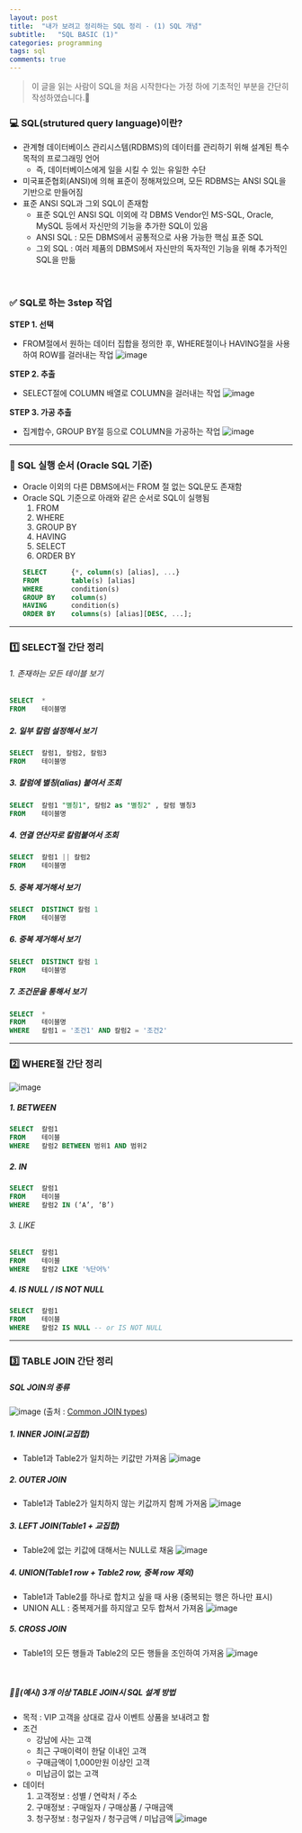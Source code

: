 ```yaml
---
layout: post
title:  "내가 보려고 정리하는 SQL 정리 - (1) SQL 개념"
subtitle:   "SQL BASIC (1)"
categories: programming
tags: sql
comments: true
---
```


> 이 글을 읽는 사람이 SQL을 처음 시작한다는 가정 하에 기초적인 부분을 간단히 작성하였습니다.🧐

### 💻 SQL(strutured query language)이란?
* 관계형 데이터베이스 관리시스템(RDBMS)의 데이터를 관리하기 위해 설계된 특수 목적의 프로그래밍 언어
    * 즉, 데이터베이스에게 일을 시킬 수 있는 유일한 수단 
* 미국표준협회(ANSI)에 의해 표준이 정해져있으며, 모든 RDBMS는 ANSI SQL을 기반으로 만들어짐
* 표준 ANSI SQL과 그외 SQL이 존재함
    * 표준 SQL인 ANSI SQL 이외에 각 DBMS Vendor인 MS-SQL, Oracle, MySQL 등에서 자신만의 기능을 추가한 SQL이 있음
    * ANSI SQL : 모든 DBMS에서 공통적으로 사용 가능한 핵심 표준 SQL
    * 그외 SQL : 여러 제품의 DBMS에서 자신만의 독자적인 기능을 위해 추가적인 SQL을 만듦

<br>

### ✅ SQL로 하는 3step 작업
**STEP 1. 선택**
* FROM절에서 원하는 데이터 집합을 정의한 후, WHERE절이나 HAVING절을 사용하여 ROW를 걸러내는 작업
    ![image](https://user-images.githubusercontent.com/54492747/158095584-92a914c3-6d82-46f7-9992-249d0a511db2.png)

**STEP 2. 추출**
* SELECT절에 COLUMN 배열로 COLUMN을 걸러내는 작업
    ![image](https://user-images.githubusercontent.com/54492747/158095627-e682ad5b-23a0-4d69-b899-67b4408bb7f0.png)

**STEP 3. 가공 추출**
* 집계합수, GROUP BY절 등으로 COLUMN을 가공하는 작업
    ![image](https://user-images.githubusercontent.com/54492747/158095662-a543862e-35fd-4343-9313-f316e6f267cd.png)

---

### 📍 SQL 실행 순서 (Oracle SQL 기준)
* Oracle 이외의 다른 DBMS에서는 FROM 절 없는 SQL문도 존재함
* Oracle SQL 기준으로 아래와 같은 순서로 SQL이 실행됨
    1. FROM
    2. WHERE
    3. GROUP BY
    4. HAVING
    5. SELECT
    6. ORDER BY
    ```sql
    SELECT      {*, column(s) [alias], ...} 
    FROM        table(s) [alias]
    WHERE       condition(s)
    GROUP BY    column(s)
    HAVING      condition(s)
    ORDER BY    columns(s) [alias][DESC, ...];
    ```
    
---

### 1️⃣ SELECT절 간단 정리
###### 1. 존재하는 모든 테이블 보기
```sql
SELECT  *
FROM    테이블명
```
##### 2. 일부 칼럼 설정해서 보기
```sql
SELECT  칼럼1, 칼럼2, 칼럼3
FROM    테이블명
```
##### 3. 칼럼에 별칭(alias) 붙여서 조회
```sql
SELECT  칼럼1 "별칭1", 칼럼2 as "별칭2" , 칼럼 별칭3
FROM    테이블명
```
##### 4. 연결 연산자로 칼럼붙여서 조회
```sql
SELECT  칼럼1 || 칼럼2
FROM    테이블명
```
##### 5. 중복 제거해서 보기
```sql
SELECT  DISTINCT 칼럼 1
FROM    테이블명
```
##### 6. 중복 제거해서 보기
```sql
SELECT  DISTINCT 칼럼 1
FROM    테이블명
```
##### 7. 조건문을 통해서 보기
```sql
SELECT  * 
FROM    테이블명
WHERE   칼럼1 = '조건1' AND 칼럼2 = '조건2'
```

---
    
### 2️⃣ WHERE절 간단 정리
![image](https://user-images.githubusercontent.com/54492747/158094611-89b864f4-e36e-4f28-87b5-1218bcded2b0.png)

##### 1. BETWEEN
```sql
SELECT  칼럼1
FROM    테이블
WHERE   칼럼2 BETWEEN 범위1 AND 범위2
```
##### 2. IN
```sql
SELECT  칼럼1
FROM    테이블
WHERE   칼럼2 IN (‘A’, ‘B’)
```
###### 3. LIKE
```sql
SELECT  칼럼1
FROM    테이블
WHERE   칼럼2 LIKE '%단어%'
```
##### 4. IS NULL / IS NOT NULL
```sql
SELECT  칼럼1
FROM    테이블
WHERE   칼럼2 IS NULL -- or IS NOT NULL
```

---

### 3️⃣ TABLE JOIN 간단 정리

##### SQL JOIN의 종류
![image](https://user-images.githubusercontent.com/54492747/158145901-275f79d5-0e60-491c-beec-02dee9f61585.png)
(출처 : [Common JOIN types](https://towardsdatascience.com/take-your-sql-from-good-to-great-part-3-687d797d1ede))

##### 1. INNER JOIN(교집합)
* Table1과 Table2가 일치하는 키값만 가져옴
    ![image](https://user-images.githubusercontent.com/54492747/158149791-b77f29ba-eac6-43df-9084-0bbdd74b66a8.png)

##### 2. OUTER JOIN
* Table1과 Table2가 일치하지 않는 키값까지 함께 가져옴
    ![image](https://user-images.githubusercontent.com/54492747/158150226-b10327a9-ad68-4ac8-ab3a-772678cef338.png)

##### 3. LEFT JOIN(Table1 + 교집합)
* Table2에 없는 키값에 대해서는 NULL로 채움
    ![image](https://user-images.githubusercontent.com/54492747/158150561-dd9a929a-94db-48cb-8510-79046c62b769.png)

##### 4. UNION(Table1 row + Table2 row, 중복 row 제외)
* Table1과 Table2를 하나로 합치고 싶을 때 사용 (중복되는 행은 하나만 표시)
* UNION ALL : 중복제거를 하지않고 모두 합쳐서 가져옴
    ![image](https://user-images.githubusercontent.com/54492747/158151081-72fb0f81-cf99-4f46-bb32-5f6e64cd264a.png)

##### 5. CROSS JOIN
* Table1의 모든 행들과 Table2의 모든 행들을 조인하여 가져옴
    ![image](https://user-images.githubusercontent.com/54492747/158152378-d1e3daaf-421b-453f-b604-c7e0b04a1c72.png)

<br>

##### 🙋‍♀️(예시) 3개 이상 TABLE JOIN시 SQL 설계 방법
* 목적 : VIP 고객을 상대로 감사 이벤트 상품을 보내려고 함
* 조건
    * 강남에 사는 고객
    * 최근 구매이력이 한달 이내인 고객
    * 구매금액이 1,000만원 이상인 고객
    * 미납금이 없는 고객
* 데이터
    1. 고객정보 : 성별 / 연락처 / 주소
    2. 구매정보 : 구매일자 / 구매상품 / 구매금액
    3. 청구정보 : 청구일자 / 청구금액 / 미납금액
![image](https://user-images.githubusercontent.com/54492747/158152548-065ae93f-bdda-49db-9361-a3dcbcaef484.png)
